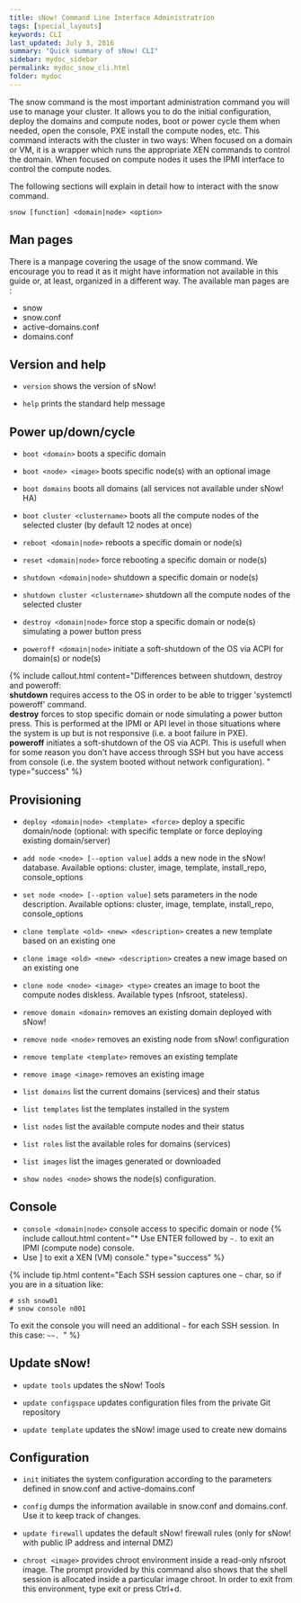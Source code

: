 ```yaml
---
title: sNow! Command Line Interface Administratrion
tags: [special_layouts]
keywords: CLI
last_updated: July 3, 2016
summary: "Quick summary of sNow! CLI"
sidebar: mydoc_sidebar
permalink: mydoc_snow_cli.html
folder: mydoc
---
```


The snow command is the most important administration command you will use to manage your cluster. It allows you to do the initial configuration, deploy the domains and compute nodes, boot or power cycle them when needed, open the console, PXE install the compute nodes, etc. This command interacts with the cluster in two ways:
When focused on a domain or VM, it is a wrapper which runs the appropriate XEN commands to control the domain.
When focused on compute nodes it uses the IPMI interface to control the compute nodes.

The following sections will explain in detail how to interact with the snow command.
```
snow [function] <domain|node> <option>
```
## Man pages
There is a manpage covering the usage of the snow command. We encourage you to read it as it might have information not available in this guide or, at least, organized in a different way. The available man pages are :
* snow
* snow.conf
* active-domains.conf
* domains.conf

## Version and help

* ```version``` shows the version of sNow!

* ```help``` prints the standard help message


## Power up/down/cycle

* ```boot <domain>``` boots a specific domain

* ```boot <node> <image>``` boots specific node(s) with an optional image

* ```boot domains``` boots all domains (all services not available under sNow! HA)

* ```boot cluster <clustername>``` boots all the compute nodes of the selected cluster (by default 12 nodes at once)

* ```reboot <domain|node>``` reboots a specific domain or node(s)

* ```reset <domain|node>``` force rebooting a specific domain or node(s)

* ```shutdown <domain|node>``` shutdown a specific domain or node(s)

* ```shutdown cluster <clustername>``` shutdown all the compute nodes of the selected cluster

* ```destroy <domain|node>``` force stop a specific domain or node(s) simulating a power button press

* ```poweroff <domain|node>``` initiate a soft-shutdown of the OS via ACPI for domain(s) or node(s)

{% include callout.html content="Differences between shutdown, destroy and poweroff: <br>**shutdown** requires access to the OS in order to be able to trigger 'systemctl poweroff' command.<br>**destroy** forces to stop specific domain or node simulating a power button press. This is performed at the IPMI or API level in those situations where the system is up but is not responsive (i.e. a boot failure in PXE).<br>**poweroff** initiates a soft-shutdown of the OS via ACPI. This is usefull when for some reason you don't have access through SSH but you have access from console (i.e. the system booted without network configuration). " type="success" %} 

## Provisioning
* ```deploy <domain|node> <template> <force>``` deploy a specific domain/node (optional: with specific template or force deploying existing domain/server)

* ```add node <node> [--option value]``` adds a new node in the sNow! database. Available options: cluster, image, template, install_repo, console_options

* ```set node <node> [--option value]``` sets parameters in the node description. Available options: cluster, image, template, install_repo, console_options

* ```clone template <old> <new> <description>``` creates a new template based on an existing one

* ```clone image <old> <new> <description>``` creates a new image based on an existing one

* ```clone node <node> <image> <type>``` creates an image to boot the compute nodes diskless. Available types (nfsroot, stateless).

* ```remove domain <domain>``` removes an existing domain deployed with sNow!

* ```remove node <node>``` removes an existing node from sNow! configuration

* ```remove template <template>``` removes an existing template

* ```remove image <image>``` removes an existing image

* ```list domains``` list the current domains (services) and their status

* ```list templates``` list the templates installed in the system

* ```list nodes``` list the available compute nodes and their status

* ```list roles``` list the available roles for domains (services)

* ```list images``` list the images generated or downloaded

* ```show nodes <node>``` shows the node(s) configuration.

## Console
* ```console <domain|node>``` console access to specific domain or node
{% include callout.html content="* Use ENTER followed by ```~.``` to exit an IPMI (compute node) console.
* Use <CTRL> ] to exit a XEN (VM) console." type="success" %}

{% include tip.html content="Each SSH session captures one ```~``` char, so if you are in a situation like:<br>
```
# ssh snow01
# snow console n001
```
To exit the console you will need an additional ```~``` for each SSH session. In this case: ```~~. ```" %}




## Update sNow!
* ```update tools``` updates the sNow! Tools

* ```update configspace``` updates configuration files from the private Git repository

* ```update template``` updates the sNow! image used to create new domains

## Configuration
* ```init``` initiates the system configuration according to the parameters defined in snow.conf and active-domains.conf

* ```config``` dumps the information available in snow.conf and domains.conf. Use it to keep track of changes.

* ```update firewall``` updates the default sNow! firewall rules (only for sNow! with public IP address and internal DMZ)

* ```chroot <image>``` provides chroot environment inside a read-only nfsroot image. The prompt provided by this command also shows that the shell session is allocated inside a particular image chroot. In order to exit from this environment, type exit or press Ctrl+d.

